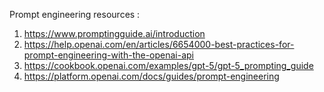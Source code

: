 Prompt engineering resources : 

1. https://www.promptingguide.ai/introduction
2. https://help.openai.com/en/articles/6654000-best-practices-for-prompt-engineering-with-the-openai-api
3. https://cookbook.openai.com/examples/gpt-5/gpt-5_prompting_guide
4. https://platform.openai.com/docs/guides/prompt-engineering 

